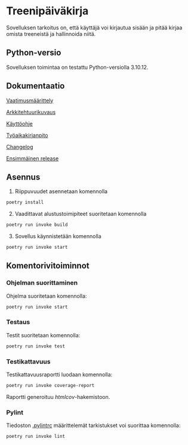 # Treenipäiväkirja
Sovelluksen tarkoitus on, että käyttäjä voi kirjautua sisään ja pitää kirjaa omista treeneistä ja hallinnoida niitä.

## Python-versio

Sovelluksen toimintaa on testattu Python-versiolla 3.10.12.

## Dokumentaatio

[Vaatimusmäärittely](https://github.com/annica-henriette/ot-harjoitustyo/blob/master/dokumentaatio/vaatimusmaarittely.md)

[Arkkitehtuurikuvaus](https://github.com/annica-henriette/ot-harjoitustyo/blob/master/dokumentaatio/arkkitehtuuri.md)

[Käyttöohje](https://github.com/annica-henriette/ot-harjoitustyo/blob/master/dokumentaatio/kayttoohje.md)

[Työaikakirjanpito](https://github.com/annica-henriette/ot-harjoitustyo/blob/master/dokumentaatio/tyoaikakirjanpito.md)

[Changelog](https://github.com/annica-henriette/ot-harjoitustyo/blob/master/dokumentaatio/changelog.md)

[Ensimmäinen release](https://github.com/annica-henriette/ot-harjoitustyo/releases/tag/viikko5)

## Asennus

1. Riippuvuudet asennetaan komennolla

```bash
poetry install
```

2. Vaadittavat alustustoimipiteet suoritetaan komennolla

```bash
poetry run invoke build
```

3. Sovellus käynnistetään komennolla

```bash
poetry run invoke start
```

## Komentorivitoiminnot

### Ohjelman suorittaminen

Ohjelma suoritetaan komennolla:

```bash
poetry run invoke start
```

### Testaus

Testit suoritetaan komennolla:

```bash
poetry run invoke test
```

### Testikattavuus

Testikattavuusraportti luodaan komennolla:

```bash
poetry run invoke coverage-report
```

Raportti generoituu _htmlcov_-hakemistoon.

### Pylint

Tiedoston [.pylintrc](https://github.com/annica-henriette/ot-harjoitustyo/blob/master/.pylintrc) määrittelemät tarkistukset voi suorittaa komennolla:

```bash
poetry run invoke lint
```
